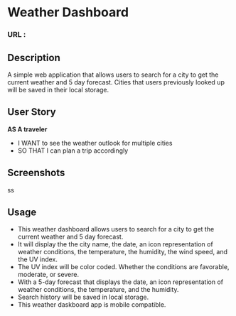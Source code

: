 # Weather Dashboard

### URL :

## Description

A simple web application that allows users to search for a city to get the current weather and 5 day forecast. Cities that users previously looked up will be saved in their local storage.

## User Story

**AS A traveler**

- I WANT to see the weather outlook for multiple cities
- SO THAT I can plan a trip accordingly

## Screenshots

ss

## Usage

- This weather dashboard allows users to search for a city to get the current weather and 5 day forecast.
- It will display the the city name, the date, an icon representation of weather conditions, the temperature, the humidity, the wind speed, and the UV index.
- The UV index will be color coded. Whether the conditions are favorable, moderate, or severe.
- With a 5-day forecast that displays the date, an icon representation of weather conditions, the temperature, and the humidity.
- Search history will be saved in local storage.
- This weather daskboard app is mobile compatible.
